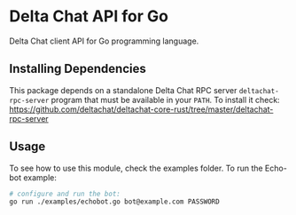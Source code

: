 # Delta Chat API for Go

Delta Chat client API for Go programming language.

## Installing Dependencies

This package depends on a standalone Delta Chat RPC server `deltachat-rpc-server` program that must be
available in your `PATH`. To install it check:
https://github.com/deltachat/deltachat-core-rust/tree/master/deltachat-rpc-server

## Usage

To see how to use this module, check the examples folder. To run the Echo-bot example:

```sh
# configure and run the bot:
go run ./examples/echobot.go bot@example.com PASSWORD
```
